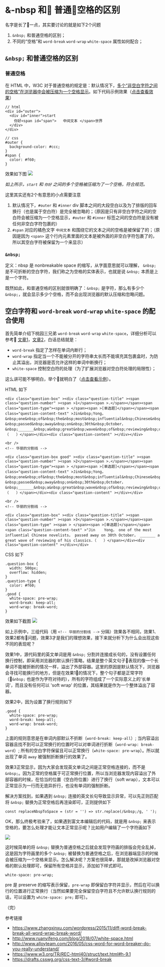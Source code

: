 # &-nbsp 和 普通空格的区别

名字是长了一点，其实要讨论的就是如下2个问题

1. `&nbsp;` 和普通空格的区别；
2. 不同的“空格”和 `word-break` `word-wrap` `white-space`  属性如何配合；

## `&nbsp;` 和普通空格的区别

### 普通空格

在 HTML 中，W3C 对于普通空格的规定是：默认情况下，[多个“非空白字符之间的空格”在浏览器中会被压缩为一个空格显示]((https://www.w3.org/TR/REC-html40/struct/text.html#h-9.1))。如下代码示例效果（[点击查看效果]((https://codepen.io/yukap6/pen/WLbJjq))）

```
// html
<div id="outer">
  <div id="inner">start
    你好<span id="span">   中间文本 </span>世界
  </div>
</div>

// css
#outer {
  background-color: #ccc;
}
#span {
  color: #f60;
}
```

效果如下图
![](../../images/2018/1210-1.png)

*如上所示，`start` 和 `你好` 之间的多个空格被压缩为了一个空格，符合规范。*

这里其实还有2个有意思的小点需要注意

1. 默认情况下，`#outer` 和 `#inner` div 脚本之间的大段空白以及为了排版的回车换行（也是属于空白符）是完全被忽略的；（原因是只有非空白字符之间的空白符会被压缩为一个空格显示，`#outer` 和 `#inner` 标签之间的空白符是没有被任何非空白字符包裹的）
2. `#span` 对应的橘色文字 `中间文本` 和围绕它的文本之间的空格是被保留了的；（原因是因为 `<span>` 这个行内元素里面的文本是被外面的非空白字符包裹了的，所以其空白字符被保留为一个来显示）

### `&nbsp;`

定义：nbsp 是 nonbreakable space 的缩写，从字面意思就可以理解， `&nbsp;` 是不可折断的空白字符，我们称之为空格的实体表示，也就是说 `&nbsp;` 本质是上是一个字符。

既然如此，和普通空格的区别就很明确了：`&nbsp;` 是字符，那么有多少个 `&nbsp;`，就会显示多少个空格，而不会出现浏览器的默认压缩和忽略问题。

## 空白字符和 `word-break` `word-wrap` `white-space` 的配合使用

首先简单介绍下桃园三兄弟 `word-break` `word-wrap` `white-space`，详细分析可以参考 [文章1](https://www.zhangxinxu.com/wordpress/2015/11/diff-word-break-break-all-word-wrap-break-word/)，[文章2](http://www.alloyteam.com/2016/05/css-word-for-word-breaker-do-you-really-understand/)，白话总结就是：

* `word-break` 指定了怎样在单词内断行；
* `word-wrap` 指定当一个不能被分开的字符串太长而不能填充其包裹盒时，为防止其溢出，浏览器是否允许这样的单词中断换行；
* `white-space` 控制空白符的处理（为了扩展浏览器对空白符处理的局限性）；

这么讲可能不够明白，举个🌰就明白了（[点击查看示例](https://codepen.io/yukap6/pen/YdPvxb)）。

HTML 如下
```
<div class="question-box" ><div class="question-title" ><span class="question-number" ><span >1</span><span >.</span></span><span class="question-type"><span > </span><span >[单选题]</span></span><span class="question-content-text" >Jin&nbsp;Yong，&nbsp;one&nbsp;of&nbsp;the&nbsp;most&nbsp;influential&nbsp;Chinese&nbsp;novelists，&nbsp;passed&nbsp;away&nbsp;on&nbsp;30th&nbsp;October，&nbsp;_______&nbsp;a&nbsp;great&nbsp;wave&nbsp;of&nbsp;reviewing&nbsp;of&nbsp;his&nbsp;classics．（　　）</span></div><div class="question-content" ></div></div>

<br />
<!-- 华丽的分割线 -->

<div class="question-box good" ><div class="question-title" ><span class="question-number" ><span >2</span><span >.</span></span><span class="question-type"><span > </span><span >[单选题]</span></span><span class="question-content-text" >Jin&nbsp;Yong，&nbsp;one&nbsp;of&nbsp;the&nbsp;most&nbsp;influential&nbsp;Chinese&nbsp;novelists，&nbsp;passed&nbsp;away&nbsp;on&nbsp;30th&nbsp;October，&nbsp;_______&nbsp;a&nbsp;great&nbsp;wave&nbsp;of&nbsp;reviewing&nbsp;of&nbsp;his&nbsp;classics．（　　）</span></div><div class="question-content" ></div></div>

<br />
<!-- 华丽的分割线 -->

<div class="question-box" ><div class="question-title" ><span class="question-number" ><span >3</span><span >.</span></span><span class="question-type" ><span > </span><span >[单选题]</span></span><span class="question-content-text" >"Jin    Yong， one of the most influential Chinese novelists， passed away on 30th October， _______ a great wave of reviewing of his classics．（　　）</span></div><div class="question-content" ></div></div>
```

CSS 如下
```
.question-box {
  width: 500px;
  overflow: hidden;
}
.question-type {
  color: #f60;
}
.good {
  white-space: pre-wrap;
  word-break: keep-all;
  word-wrap: break-word;
}
```

效果如下截图
![](../../images/2018/1210-2.png)

如上示例中，三组代码（用 `<!-- 华丽的分割线 -->` 分隔）效果各不相同，效果1、效果2都有问题，效果3才是我们的理想效果，接下来就分析下为什么会出现这些不同的表现呢？

效果1中，源代码里的英文单词是用 `&nbsp;` 分割并连接成长句的，没有设置任何换行控制，即采用浏览器的默认换行策略，结果是整个英文句子表现的像一个长单词不能被折断的情况一样，溢出了外部容器。这里的原因是默认情况下，浏览器会寻找可能换行的地方，但是在效果1的情况下，整个句子都是正常字符（`&nbsp;` 也是作为字符对待的），所有的字符组成了一个实际意义上的'长单词'，而且没有任何可以 'soft wrap' 的位置，其结果就是作为一个整体溢出了容器。

效果2中，因为设置了换行规则如下
```
.good {
  white-space: pre-wrap;
  word-break: keep-all;
  word-wrap: break-word;
}
```
上面的规则意思是在单词内部默认不折断（`word-break: keep-all`）; 当内容溢出容器且找不到可以正常换行的位置时可以对单词进行折断（`word-wrap: break-word`）; 所有的空白字符保留且可以正常换行（`white-space: pre-wrap`）。所以就出现了单词 `away` 被强制折断换行的效果了。

效果3正常显示，因为大家会发现英文单词之间是正常空格连接的，而不是 `&nbsp;`。因为正常的空格属于可正常换行位置，所以当浏览器发现内容溢出了外部容器的时候，在恰当的位置（空白符位置）进行了换行（soft wrap），文本可以正常显示为一行而无诡异折行，也没有单词的强制折断。

解决方案找到，如果遇到 `&nbsp;` 连接的英文长句导致显示异常，可以先正则匹配将 `&nbsp;` 替换为正常空格后再渲染即可，正则提供如下

```
const replaceNbspToSpace = (str = '') => str.replace(/&nbsp;/g, ' ');
```

OK，那么终极考验来了，如果遇到富文本编辑后的代码，就是用 `&nbsp;` 来表示空格的，要怎么处理才能让文本正常显示呢？比如用户编辑了一个字符画如下

![](../../images/2018/1210-3.png)

这时候简单的将 `&nbsp;` 替换为普通空格之后就会发现字符画的排版会完全乱掉，这是因为字符画里的多个 `&nbsp;` 被替换为普通空格之后，在浏览器端显示的时候会被压缩为一个空格来显示。怎么解决呢？方案也很简单，那就是改掉浏览器对空格的默认处理即可，保留所有空格并显示，添加如下样式即可。

```
white-space: pre-wrap;
```

pre 是 preserve 的缩写表示保留，`pre-wrap` 即保留白字符并显示，然后在可以换行的位置进行正常换行（当然如果要完全保留空白字符且不允许默认换行规则的话，可以设置为 `white-space: pre;` 即可）。

（完）

参考链接

* https://www.zhangxinxu.com/wordpress/2015/11/diff-word-break-break-all-word-wrap-break-word/
* http://www.ruanyifeng.com/blog/2018/07/white-space.html
* http://www.alloyteam.com/2016/05/css-word-for-word-breaker-do-you-really-understand/
* https://www.w3.org/TR/REC-html40/struct/text.html#h-9.1
* https://drafts.csswg.org/css-text-3/#word-break
